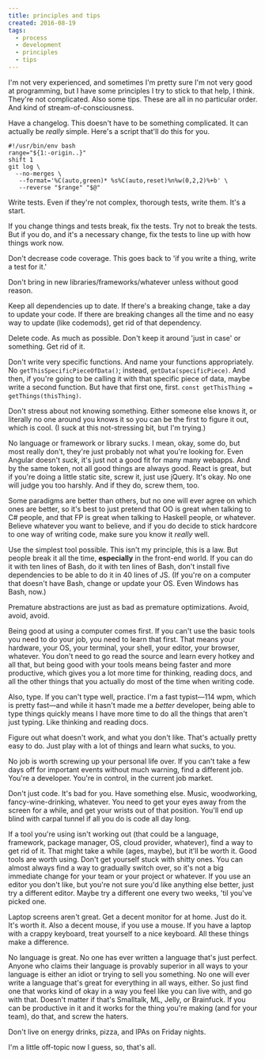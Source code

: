 ```yaml
---
title: principles and tips
created: 2016-08-19
tags:
  - process
  - development
  - principles
  - tips
---
```


I'm not very experienced, and sometimes I'm pretty sure I'm not very good at
programming, but I have some principles I try to stick to that help, I think.
They're not complicated. Also some tips. These are all in no particular order.
And kind of stream-of-consciousness.

Have a changelog. This doesn't have to be something complicated. It can actually
be _really_ simple. Here's a script that'll do this for you.

```shell
#!/usr/bin/env bash
range="${1:-origin..}"
shift 1
git log \
  --no-merges \
   --format='%C(auto,green)* %s%C(auto,reset)%n%w(0,2,2)%+b' \
   --reverse "$range" "$@"
```

Write tests. Even if they're not complex, thorough tests, write them. It's a
start.

If you change things and tests break, fix the tests. Try not to break the tests.
But if you do, and it's a necessary change, fix the tests to line up with how
things work now.

Don't decrease code coverage. This goes back to 'if you write a thing, write a
test for it.'

Don't bring in new libraries/frameworks/whatever unless without good reason.

Keep all dependencies up to date. If there's a breaking change, take a day to
update your code. If there are breaking changes all the time and no easy way to
update (like codemods), get rid of that dependency.

Delete code. As much as possible. Don't keep it around 'just in case' or
something. Get rid of it.

Don't write very specific functions. And name your functions appropriately.  No
`getThisSpecificPieceOfData()`; instead, `getData(specificPiece)`. And then, if
you're going to be calling it with that specific piece of data, maybe write a
second function. But have that first one, first. `const getThisThing =
getThings(thisThing)`.

Don't stress about not knowing something. Either someone else knows it, or
literally no one around you knows it so you can be the first to figure it out,
which is cool. (I suck at this not-stressing bit, but I'm trying.)

No language or framework or library sucks. I mean, okay, some do, but most
really don't, they're just probably not what you're looking for. Even Angular
doesn't _suck_, it's just not a good fit for many many webapps. And by the same
token, not all good things are always good. React is great, but if you're doing
a little static site, screw it, just use jQuery. It's okay. No one will judge
you too harshly. And if they do, screw them, too.

Some paradigms are better than others, but no one will ever agree on which ones
are better, so it's best to just pretend that OO is great when talking to C#
people, and that FP is great when talking to Haskell people, or whatever.
Believe whatever you want to believe, and if you do decide to stick hardcore to
one way of writing code, make sure you know it _really_ well.

Use the simplest tool possible. This isn't my principle, this is a law. But
people break it all the time, **especially** in the front-end world. If you can
do it with ten lines of Bash, do it with ten lines of Bash, don't install five
dependencies to be able to do it in 40 lines of JS. (If you're on a computer
that doesn't have Bash, change or update your OS. Even Windows has Bash, now.)

Premature abstractions are just as bad as premature optimizations. Avoid, avoid,
avoid.

Being good at using a computer comes first. If you can't use the basic tools you
need to do your job, you need to learn that first. That means your hardware,
your OS, your terminal, your shell, your editor, your browser, whatever. You
don't need to go read the source and learn every hotkey and all that, but being
good with your tools means being faster and more productive, which gives you a
lot more time for thinking, reading docs, and all the other things that you
actually do most of the time when writing code.

Also, type. If you can't type well, practice. I'm a fast typist&mdash;114 wpm,
which is pretty fast&mdash;and while it hasn't made me a _better_ developer,
being able to type things quickly means I have more time to do all the things
that aren't just typing. Like thinking and reading docs.

Figure out what doesn't work, and what you don't like. That's actually pretty
easy to do. Just play with a lot of things and learn what sucks, to you.

No job is worth screwing up your personal life over. If you can't take a few
days off for important events without much warning, find a different job. You're
a developer. You're in control, in the current job market.

Don't just code. It's bad for you. Have something else. Music, woodworking,
fancy-wine-drinking, whatever. You need to get your eyes away from the screen
for a while, and get your wrists out of that position. You'll end up blind with
carpal tunnel if all you do is code all day long.

If a tool you're using isn't working out (that could be a language, framework,
package manager, OS, cloud provider, whatever), find a way to get rid of it.
That might take a while (ages, maybe), but it'll be worth it. Good tools are
worth using. Don't get yourself stuck with shitty ones. You can almost always
find a way to gradually switch over, so it's not a big immediate change for your
team or your project or whatever. If you use an editor you don't like, but
you're not sure you'd like anything else better, just try a different editor.
Maybe try a different one every two weeks, 'til you've picked one.

Laptop screens aren't great. Get a decent monitor for at home. Just do it. It's
worth it. Also a decent mouse, if you use a mouse. If you have a laptop with a
crappy keyboard, treat yourself to a nice keyboard. All these things make a
difference.

No language is great.  No one has ever written a language that's just perfect.
Anyone who claims their language is provably superior in all ways to your language
is either an idiot or trying to sell you something. No one will ever write a
language that's great for everything in all ways, either. So just find one that
works kind of okay in a way you feel like you can live with, and go with that.
Doesn't matter if that's Smalltalk, ML, Jelly, or Brainfuck. If you can be
productive in it and it works for the thing you're making (and for your team),
do that, and screw the haters.

Don't live on energy drinks, pizza, and IPAs on Friday nights.

I'm a little off-topic now I guess, so, that's all.

